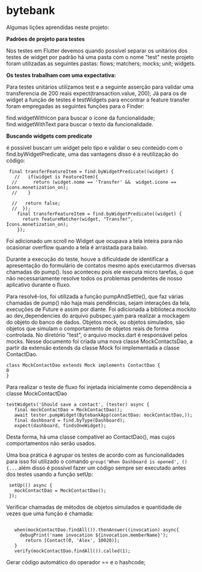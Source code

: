 # bytebank
Algumas lições aprendidas neste projeto:

**Padrões de projeto para testes**

Nos testes em Flutter devemos quando possível separar os unitários dos testes de widget por padrão há uma pasta com o nome "test" neste projeto foram utilizadas as seguintes pastas:
flows;
matchers;
mocks;
unit;
widgets.

**Os testes trabalham com uma expectativa:**

Para testes unitários utilizamos test  e a seguinte asserção para validar uma transferencia de 200 reais expect(transaction.value, 200);
Já para os de widget a função de testes é testWidgets para encontrar a feature transfer foram empregadas as seguintes funções para o Finder:

find.widgetWithIcon para buscar o ícone da funcionalidade;
find.widgetWithText para buscar o texto da funcionalidade.

**Buscando widgets com predicate**

é possível buscarr um widget pelo tipo e validar o seu conteúdo com o find.byWidgetPredicate, uma das vantagens disso é a reutilização do código:
```
 final transferFeatureItem = find.byWidgetPredicate((widget) {
   //   if(widget is FeatureItem){
  //      return (widget.nome == 'Transfer' &&  widget.icone == Icons.monetization_on);
  //    }

  //   return false;
  //  });
    final transferFeatureItem = find.byWidgetPredicate((widget) {
      return featureMatcher(widget, "Transfer", Icons.monetization_on);
    });

```

Foi adicionado um scroll no Widget que ocupava a tela inteira para não ocasionar overflow quando a tela é arrastada para baixo.

Durante a execução do teste, houve a dificuldade de identificar a apresentação do formulário de contatos mesmo após executarmos diversas chamadas
 do pump(). Isso aconteceu pois ele executa micro tarefas, o que não necessariamente resolve todos os problemas pendentes de nosso aplicativo durante o fluxo.

Para resolvê-los, foi utilizada a função pumpAndSettle(), que faz várias chamadas de pump() não haja mais pendências, sejam interações da tela, execuções de Future e assim por diante. 
 Foi adicionada a biblioteca mockito ao dev_dependencies do arquivo pubspec.yam para realizar a mockagem do objeto do banco de dados. 
 Objetos mock, ou objetos simulados, são objetos que simulam 
 o comportamento de objetos reais de forma controlada.
 No diretório "test", o arquivo mocks.dart é responsável pelos mocks. Nesse documento foi criada uma nova classe
  MockContactsDao, a partir da extensão extends da classe Mock foi implementada a classe ContactDao.
 ```
 class MockContactDao extends Mock implements ContactDao {
 0
 }
```
Para realizar o teste de fluxo foi injetada inicialmente como dependência a classe MockContactDao 
 ```
testWidgets('Should save a contact', (tester) async {
    final mockContactDao = MockContactDao();
    await tester.pumpWidget(BytebankApp(contactDao: mockContactDao,));
    final dashboard = find.byType(Dashboard);
    expect(dashboard, findsOneWidget);
 ```
 Desta forma, há uma classe compatível ao ContactDao(), mas cujos comportamentos não serão usados.
 
Uma boa prática é agrupar os testes de acordo com as funcionalidades para isso foi utilizado o comando   ``` group('When Dashboard is opened', (){... ```
além disso é possível fazer um código sempre ser executado antes dos testes usando a função setUp:
 ```
  setUp(() async {
    mockContactDao = MockContactDao();
  });

 ```

Verificar chamadas de métodos de objetos simulados e quantidade de vezes que uma função é chamada:

 ```

    when(mockContactDao.findAll()).thenAnswer((invocation) async{
      debugPrint('name invocation ${invocation.memberName}');
        return [Contact(0, 'Alex', 10020)];
    }
    verify(mockContactDao.findAll()).called(1);

 ```
Gerar código automático do operador == e o hashcode;